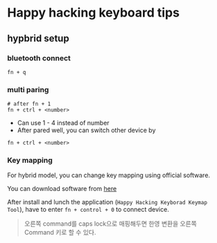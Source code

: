 # Happy hacking keyboard tips


## hypbrid setup

### bluetooth connect

```
fn + q
```

### multi paring

```
# after fn + 1
fn + ctrl + <number>
```

- Can use 1 - 4 instead of number
- After pared well, you can switch other device by

```
fn + ctrl + <number>
```


### Key mapping

For hybrid model, you can change key mapping using official software.

You can download software from [here](https://happyhackingkb.com/jp/download)

After install and lunch the application (`Happy Hacking Keyborad Keymap Tool`), have to enter `fn + control + 0` to connect device.


> 오른쪽 command를 caps lock으로 매핑해두면 한영 변환을 오른쪽 Command 키로 할 수 있다.

